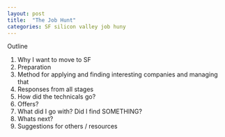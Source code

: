 ```yaml
---
layout: post
title:  "The Job Hunt"
categories: SF silicon valley job huny
---
```


Outline
1) Why I want to move to SF
2) Preparation
3) Method for applying and finding interesting companies and managing that
4) Responses from all stages
5) How did the technicals go?
6) Offers?
7) What did I go with? Did I find SOMETHING?
8) Whats next?
9) Suggestions for others / resources
